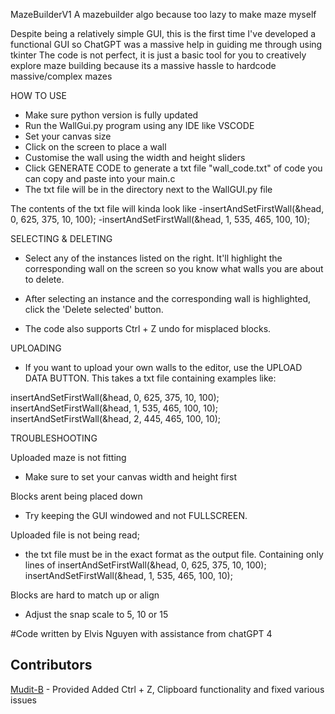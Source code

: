 MazeBuilderV1
A mazebuilder algo because too lazy to make maze myself

Despite being a relatively simple GUI, this is the first time I've developed a functional GUI so ChatGPT was a massive help in guiding me through using tkinter
The code is not perfect, it is just a basic tool for you to creatively explore maze building because its a massive hassle to hardcode massive/complex mazes

HOW TO USE
- Make sure python version is fully updated
- Run the WallGui.py program using any IDE like VSCODE
- Set your canvas size
- Click on the screen to place a wall
- Customise the wall using the width and height sliders
- Click GENERATE CODE to generate a txt file "wall_code.txt" of code you can copy and paste into your main.c
- The txt file will be in the directory next to the WallGUI.py file

The contents of the txt file will kinda look like 
-insertAndSetFirstWall(&head, 0, 625, 375, 10, 100);
-insertAndSetFirstWall(&head, 1, 535, 465, 100, 10);

SELECTING & DELETING
- Select any of the instances listed on the right. It'll highlight the corresponding wall on the screen so you know what walls you are about to delete. 
- After selecting an instance and the corresponding wall is highlighted, click the 'Delete selected' button.

- The code also supports Ctrl + Z undo for misplaced blocks. 

UPLOADING
- If you want to upload your own walls to the editor, use the UPLOAD DATA BUTTON. This takes a txt file containing examples like:

insertAndSetFirstWall(&head, 0, 625, 375, 10, 100);
insertAndSetFirstWall(&head, 1, 535, 465, 100, 10);
insertAndSetFirstWall(&head, 2, 445, 465, 100, 10);

TROUBLESHOOTING

Uploaded maze is not fitting 
- Make sure to set your canvas width and height first 

Blocks arent being placed down 
- Try keeping the GUI windowed and not FULLSCREEN. 

Uploaded file is not being read; 
- the txt file must be in the exact format as the output file. Containing only lines of 
insertAndSetFirstWall(&head, 0, 625, 375, 10, 100);
insertAndSetFirstWall(&head, 1, 535, 465, 100, 10);

Blocks are hard to match up or align
- Adjust the snap scale to 5, 10 or 15


#Code written by Elvis Nguyen with assistance from chatGPT 4

## Contributors
[Mudit-B](https://github.com/Mudit-B) - Provided Added Ctrl + Z, Clipboard functionality and fixed various issues

